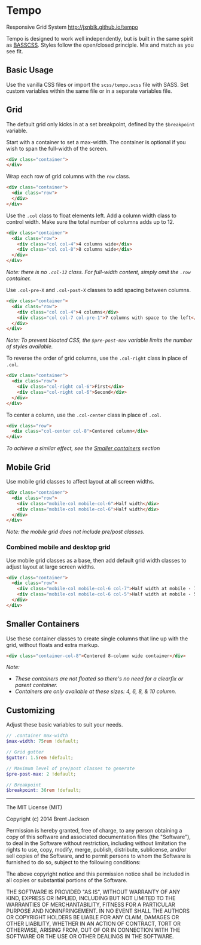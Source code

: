 # Tempo

Responsive Grid System
http://jxnblk.github.io/tempo

Tempo is designed to work well independently, but is built in the same spirit as [BASSCSS](http://jxnblk.github.io/basscss). Styles follow the open/closed principle. Mix and match as you see fit.

## Basic Usage
Use the vanilla CSS files or import the `scss/tempo.scss` file with SASS.
Set custom variables within the same file or in a separate variables file.

## Grid
The default grid only kicks in at a set breakpoint, defined by the `$breakpoint` variable.

Start with a container to set a max-width. The container is optional if you wish to span the full-width of the screen.

```html
<div class="container">
</div>
```

Wrap each row of grid columns with the `row` class.

```html
<div class="container">
  <div class="row">
  </div>
</div>
```

Use the `.col` class to float elements left. Add a column width class to control width. Make sure the total number of columns adds up to 12.

```html
<div class="container">
  <div class="row">
    <div class="col col-4">4 columns wide</div>
    <div class="col col-8">8 columns wide</div>
  </div>
</div>
```

*Note: there is no `.col-12` class. For full-width content, simply omit the `.row` container.*

Use `.col-pre-X` and `.col-post-X` classes to add spacing between columns.

```html
<div class="container">
  <div class="row">
    <div class="col col-4">4 columns</div>
    <div class="col col-7 col-pre-1">7 columns with space to the left</div>
  </div>
</div>
```

*Note: To prevent bloated CSS, the `$pre-post-max` variable limits the number of styles available.*

To reverse the order of grid columns, use the `.col-right` class in place of `.col`.

```html
<div class="container">
  <div class="row">
    <div class="col-right col-6">First</div>
    <div class="col-right col-6">Second</div>
  </div>
</div>
```

To center a column, use the `.col-center` class in place of `.col`.

```html
<div class="row">
  <div class="col-center col-8">Centered column</div>
</div>
```

*To achieve a similar effect, see the [Smaller containers](#smaller-containers) section*

## Mobile Grid
Use mobile grid classes to affect layout at all screen widths.

```html
<div class="container">
  <div class="row">
    <div class="mobile-col mobile-col-6">Half width</div>
    <div class="mobile-col mobile-col-6">Half width</div>
  </div>
</div>
```

*Note: the mobile grid does not include pre/post classes.*

### Combined mobile and desktop grid
Use mobile grid classes as a base, then add default grid width classes to adjust layout at large screen widths.

```html
<div class="container">
  <div class="row">
    <div class="mobile-col mobile-col-6 col-7">Half width at mobile - 7 columns on larger screens</div>
    <div class="mobile-col mobile-col-6 col-5">Half width at mobile - 5 columns on larger screens</div>
  </div>
</div>
```

## Smaller Containers
Use these container classes to create single columns that line up with the grid, without floats and extra markup.

```html
<div class="container-col-8">Centered 8-column wide container</div>
```

*Note:*
- *These containers are not floated so there's no need for a clearfix or parent container.*
- *Containers are only available at these sizes: 4, 6, 8, & 10 column.*


## Customizing
Adjust these basic variables to suit your needs.

```scss
// .container max-width
$max-width: 75rem !default;

// Grid gutter
$gutter: 1.5rem !default;

// Maximum level of pre/post classes to generate
$pre-post-max: 2 !default;

// Breakpoint
$breakpoint: 36rem !default;
```

---

The MIT License (MIT)

Copyright (c) 2014 Brent Jackson

Permission is hereby granted, free of charge, to any person obtaining a copy
of this software and associated documentation files (the "Software"), to deal
in the Software without restriction, including without limitation the rights
to use, copy, modify, merge, publish, distribute, sublicense, and/or sell
copies of the Software, and to permit persons to whom the Software is
furnished to do so, subject to the following conditions:

The above copyright notice and this permission notice shall be included in
all copies or substantial portions of the Software.

THE SOFTWARE IS PROVIDED "AS IS", WITHOUT WARRANTY OF ANY KIND, EXPRESS OR
IMPLIED, INCLUDING BUT NOT LIMITED TO THE WARRANTIES OF MERCHANTABILITY,
FITNESS FOR A PARTICULAR PURPOSE AND NONINFRINGEMENT. IN NO EVENT SHALL THE
AUTHORS OR COPYRIGHT HOLDERS BE LIABLE FOR ANY CLAIM, DAMAGES OR OTHER
LIABILITY, WHETHER IN AN ACTION OF CONTRACT, TORT OR OTHERWISE, ARISING FROM,
OUT OF OR IN CONNECTION WITH THE SOFTWARE OR THE USE OR OTHER DEALINGS IN
THE SOFTWARE.

